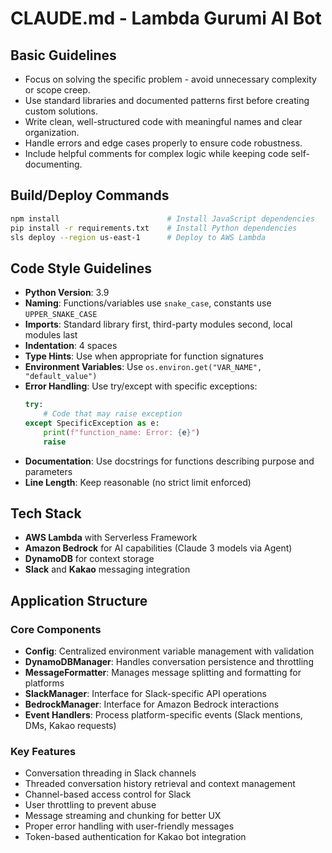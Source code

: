 # CLAUDE.md - Lambda Gurumi AI Bot

## Basic Guidelines
- Focus on solving the specific problem - avoid unnecessary complexity or scope creep.
- Use standard libraries and documented patterns first before creating custom solutions.
- Write clean, well-structured code with meaningful names and clear organization.
- Handle errors and edge cases properly to ensure code robustness.
- Include helpful comments for complex logic while keeping code self-documenting.

## Build/Deploy Commands
```bash
npm install                        # Install JavaScript dependencies
pip install -r requirements.txt    # Install Python dependencies
sls deploy --region us-east-1      # Deploy to AWS Lambda
```

## Code Style Guidelines
- **Python Version**: 3.9
- **Naming**: Functions/variables use `snake_case`, constants use `UPPER_SNAKE_CASE`
- **Imports**: Standard library first, third-party modules second, local modules last
- **Indentation**: 4 spaces
- **Type Hints**: Use when appropriate for function signatures
- **Environment Variables**: Use `os.environ.get("VAR_NAME", "default_value")`
- **Error Handling**: Use try/except with specific exceptions:
  ```python
  try:
      # Code that may raise exception
  except SpecificException as e:
      print(f"function_name: Error: {e}")
      raise
  ```
- **Documentation**: Use docstrings for functions describing purpose and parameters
- **Line Length**: Keep reasonable (no strict limit enforced)

## Tech Stack
- **AWS Lambda** with Serverless Framework
- **Amazon Bedrock** for AI capabilities (Claude 3 models via Agent)
- **DynamoDB** for context storage
- **Slack** and **Kakao** messaging integration

## Application Structure

### Core Components
- **Config**: Centralized environment variable management with validation
- **DynamoDBManager**: Handles conversation persistence and throttling
- **MessageFormatter**: Manages message splitting and formatting for platforms
- **SlackManager**: Interface for Slack-specific API operations
- **BedrockManager**: Interface for Amazon Bedrock interactions
- **Event Handlers**: Process platform-specific events (Slack mentions, DMs, Kakao requests)

### Key Features
- Conversation threading in Slack channels
- Threaded conversation history retrieval and context management
- Channel-based access control for Slack
- User throttling to prevent abuse
- Message streaming and chunking for better UX
- Proper error handling with user-friendly messages
- Token-based authentication for Kakao bot integration
